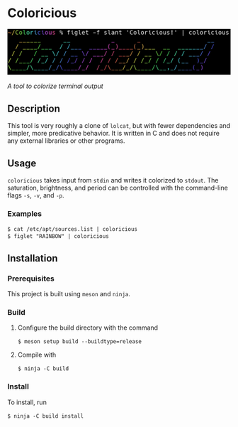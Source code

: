 
# Coloricious

![Example screenshot](https://raw.githubusercontent.com/ChristopherPtak/Coloricious/main/coloricious.png)

_A tool to colorize terminal output_

## Description

This tool is very roughly a clone of `lolcat`, but with fewer dependencies and
simpler, more predicative behavior. It is written in C and does not require any
external libraries or other programs.

## Usage

`coloricious` takes input from `stdin` and writes it colorized to `stdout`.
The saturation, brightness, and period can be controlled with the command-line
flags `-s`, `-v`, and `-p`.

### Examples

```
$ cat /etc/apt/sources.list | coloricious
$ figlet "RAINBOW" | coloricious
```

## Installation

### Prerequisites

This project is built using `meson` and `ninja`.

### Build

1. Configure the build directory with the command
   ```
   $ meson setup build --buildtype=release
   ```

2. Compile with
   ```
   $ ninja -C build
   ```

### Install

To install, run
```
$ ninja -C build install
```
